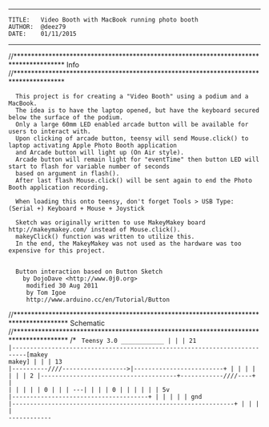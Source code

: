 **************************************************************************************
    TITLE:   Video Booth with MacBook running photo booth
    AUTHOR:  @deez79
    DATE:    01/11/2015

**************************************************************************************



//**************************************************************************************
    Info
//**************************************************************************************

      This project is for creating a "Video Booth" using a podium and a MacBook.
      The idea is to have the laptop opened, but have the keyboard secured below the surface of the podium.
      Only a large 60mm LED enabled arcade button will be available for users to interact with.
      Upon clicking of arcade button, teensy will send Mouse.click() to laptop activating Apple Photo Booth application 
      and Arcade button will light up (On Air style).
      Arcade button will remain light for "eventTime" then button LED will start to flash for variable number of seconds
      based on argument in flash().
      After last flash Mouse.click() will be sent again to end the Photo Booth application recording.
  
      When loading this onto teensy, don't forget Tools > USB Type: (Serial +) Keyboard + Mouse + Joystick
  
      Sketch was originally written to use MakeyMakey board http://makeymakey.com/ instead of Mouse.click().  
      makeyClick() function was written to utilize this.
      In the end, the MakeyMakey was not used as the hardware was too expensive for this project.

  
      Button interaction based on Button Sketch
        by DojoDave <http://www.0j0.org>
         modified 30 Aug 2011
         by Tom Igoe
         http://www.arduino.cc/en/Tutorial/Button
 
 
//***************************************************************************************
    Schematic
//***************************************************************************************
/*
<code>
Teensy 3.0
    ____________
    |          |
    |     21   |--------------------------------------------------------------------------[makey makey]
    |          |
    |     13   |----------/\/\/\/------------------>|-------------------------+
    |          |                                                              |
    |          |                                                              |
    |     2    |--------------------------------------+------------/\/\/\/----+
    |          |                                      |                       |
    |          |                                      0                       |
    |          |                                     ---|                     |
    |          |                                      0                       |
    |          |                                      |                       |
    |     5v   |--------------------------------------+                       |
    |          |                                                              |
    |     gnd  |--------------------------------------------------------------+
    |          |
    |          |
    ------------

</code>
